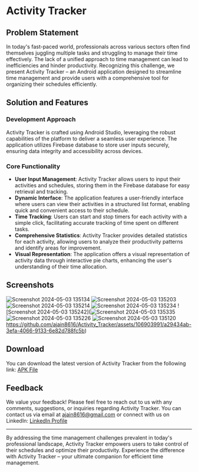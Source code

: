 # Activity Tracker

## Problem Statement
In today's fast-paced world, professionals across various sectors often find themselves juggling multiple tasks and struggling to manage their time effectively. The lack of a unified approach to time management can lead to inefficiencies and hinder productivity. Recognizing this challenge, we present Activity Tracker – an Android application designed to streamline time management and provide users with a comprehensive tool for organizing their schedules efficiently.

## Solution and Features

### Development Approach
Activity Tracker is crafted using Android Studio, leveraging the robust capabilities of the platform to deliver a seamless user experience. The application utilizes Firebase database to store user inputs securely, ensuring data integrity and accessibility across devices.

### Core Functionality
- **User Input Management**: Activity Tracker allows users to input their activities and schedules, storing them in the Firebase database for easy retrieval and tracking.
- **Dynamic Interface**: The application features a user-friendly interface where users can view their activities in a structured list format, enabling quick and convenient access to their schedule.
- **Time Tracking**: Users can start and stop timers for each activity with a simple click, facilitating accurate tracking of time spent on different tasks.
- **Comprehensive Statistics**: Activity Tracker provides detailed statistics for each activity, allowing users to analyze their productivity patterns and identify areas for improvement.
- **Visual Representation**: The application offers a visual representation of activity data through interactive pie charts, enhancing the user's understanding of their time allocation.

## Screenshots

![Screenshot 2024-05-03 135134](https://github.com/ajain8616/Activity_Tracker/assets/106903991/01d7f65c-86d2-4ca3-989a-3559af4bda8a)
![Screenshot 2024-05-03 135203](https://github.com/ajain8616/Activity_Tracker/assets/106903991/5fc0895a-f5d2-4717-8928-e671b2f97879)
![Screenshot 2024-05-03 135214](https://github.com/ajain8616/Activity_Tracker/assets/106903991/9028d5fb-5d8a-48a2-adbb-421758db4401)
![Screenshot 2024-05-03 135234](https://github.com/ajain8616/Activity_Tracker/assets/106903991/39b53fea-f18b-4416-86b5-66e233164666)
![Screenshot 2024-05-03 135242](![Screenshot 2024-05-03 135335](https://github.com/ajain8616/Activity_Tracker/assets/106903991/7c38377a-4ac6-42ba-9719-a3afd80b59dd)
![Screenshot 2024-05-03 135226](https://github.com/ajain8616/Activity_Tracker/assets/106903991/24086aec-19ae-4ffc-8107-fef1568b303d)
![Screenshot 2024-05-03 135120](https://github.com/ajain8616/Activity_Tracker/assets/106903991/03f799f1-bcba-4639-aaa4-8023ef1037b8)
https://github.com/ajain8616/Activity_Tracker/assets/106903991/a29434ab-3efa-4066-9133-6e82d788fc5b)


## Download
You can download the latest version of Activity Tracker from the following link: [APK File](https://github.com/ajain8616/Activity_Tracker/blob/07c14a8f49b22e9a31406ac616f66b45bdac6480/app-debug.apk)

## Feedback
We value your feedback! Please feel free to reach out to us with any comments, suggestions, or inquiries regarding Activity Tracker. You can contact us via email at [ajain8616@gmail.com](mailto:ajain8616@gmail.com) or connect with us on LinkedIn: [LinkedIn Profile](https://www.linkedin.com/in/arihant-jain-aa2535232/)

---
By addressing the time management challenges prevalent in today's professional landscape, Activity Tracker empowers users to take control of their schedules and optimize their productivity. Experience the difference with Activity Tracker – your ultimate companion for efficient time management.
